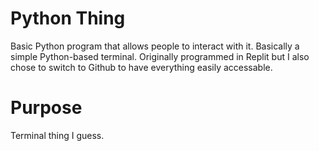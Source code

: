 # Python Thing
Basic Python program that allows people to interact with it. Basically a simple Python-based terminal.
Originally programmed in Replit but I also chose to switch to Github to have everything easily accessable.

# Purpose
Terminal thing I guess.
